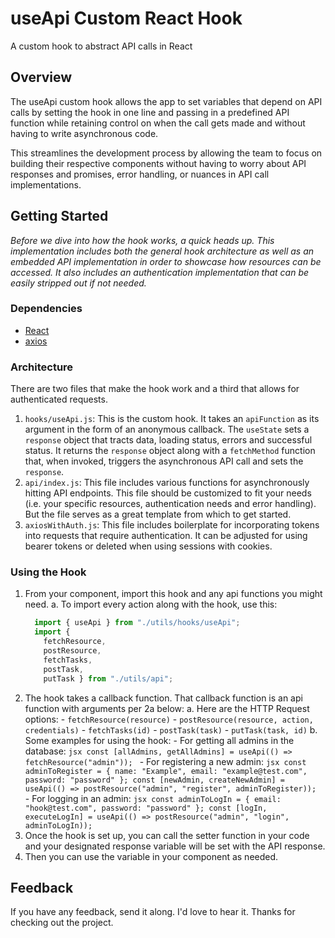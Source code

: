 # useApi Custom React Hook
A custom hook to abstract API calls in React

## Overview
The useApi custom hook allows the app to set variables that depend on API calls by setting the hook in one line and passing in a predefined API function while retaining control on when the call gets made and without having to write asynchronous code.

This streamlines the development process by allowing the team to focus on building their respective components without having to worry about API responses and promises, error handling, or nuances in API call implementations.

## Getting Started
*Before we dive into how the hook works, a quick heads up. This implementation includes both the general hook architecture as well as an embedded API implementation in order to showcase how resources can be accessed. It also includes an authentication implementation that can be easily stripped out if not needed.*

### Dependencies
* [React](https://reactjs.org/)
* [axios](https://reactjs.org/)

### Architecture
There are two files that make the hook work and a third that allows for authenticated requests.
1. `hooks/useApi.js`: This is the custom hook. It takes an `apiFunction` as its argument in the form of an anonymous callback. The `useState` sets a `response` object that tracts data, loading status, errors and successful status. It returns the `response` object along with a `fetchMethod` function that, when invoked, triggers the asynchronous API call and sets the `response`.
1. `api/index.js`: This file includes various functions for asynchronously hitting API endpoints. This file should be customized to fit your needs (i.e. your specific resources, authentication needs and error handling). But the file serves as a great template from which to get started. 
1. `axiosWithAuth.js`: This file includes boilerplate for incorporating tokens into requests that require authentication. It can be adjusted for using bearer tokens or deleted when using sessions with cookies.

### Using the Hook
1. From your component, import this hook and any api functions you might need.
  a. To import every action along with the hook, use this:
    ```jsx
      import { useApi } from "./utils/hooks/useApi";
      import {
        fetchResource,
        postResource,
        fetchTasks,
        postTask,
        putTask } from "./utils/api";
    ```
2. The hook takes a callback function. That callback function is an api function with arguments per 2a below:
  a. Here are the HTTP Request options:
       - `fetchResource(resource)`
       - `postResource(resource, action, credentials)`
       - `fetchTasks(id)`
       - `postTask(task)`
       - `putTask(task, id)`
  b. Some examples for using the hook:
       - For getting all admins in the database:
        ```jsx
          const [allAdmins, getAllAdmins] = useApi(() => fetchResource("admin"));
        ```
       - For registering a new admin:
        ```jsx
          const adminToRegister = {
            name: "Example",
            email: "example@test.com",
            password: "password"
          };
          const [newAdmin, createNewAdmin] = useApi(() => postResource("admin", "register", adminToRegister));
        ``` 
       - For logging in an admin:
        ```jsx
          const adminToLogIn = {
            email: "hook@test.com",
            password: "password"
          };
          const [logIn, executeLogIn] = useApi(() => postResource("admin", "login", adminToLogIn));
        ```
3. Once the hook is set up, you can call the setter function in your code and your designated response variable will be set with the API response.
4. Then you can use the variable in your component as needed.

## Feedback
If you have any feedback, send it along. I'd love to hear it. Thanks for checking out the project.


